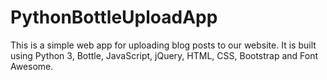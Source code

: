 # PythonBottleUploadApp

This is a simple web app for uploading blog posts to our website.
It is built using Python 3, Bottle, JavaScript, jQuery, HTML, CSS, Bootstrap and Font Awesome.
